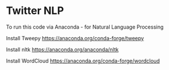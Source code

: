 # Twitter NLP

To run this code via Anaconda - for Natural Language Processing

Install Tweepy
https://anaconda.org/conda-forge/tweepy

Install nltk
https://anaconda.org/anaconda/nltk

Install WordCloud
https://anaconda.org/conda-forge/wordcloud
